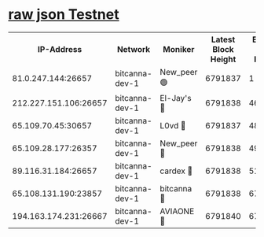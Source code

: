 [raw json Testnet](https://rpc-check.bcat.stavr.tech/bcat/rpc-bcat-result.json)
=


<table><tr><th>IP-Address</th><th>Network</th><th>Moniker</th><th>Latest Block Height</th><th>Earliest Block Height</th><th>Catching Up</th><th>Tx Index</th><th>Voting Power</th><th>Scan Time</th></tr><tr><td>81.0.247.144:26657</td><td>bitcanna-dev-1</td><td>New_peer 🟢</td><td>6791837</td><td>1</td><td>False</td><td>on</td><td>0</td><td>2024-03-08T23:52:49.013435209UTC</td></tr><tr><td>212.227.151.106:26657</td><td>bitcanna-dev-1</td><td>El-Jay's 🔴</td><td>6791838</td><td>4670391</td><td>False</td><td>on</td><td>2218364</td><td>2024-03-08T23:52:55.663759204UTC</td></tr><tr><td>65.109.70.45:30657</td><td>bitcanna-dev-1</td><td>L0vd 🔴</td><td>6791837</td><td>4828155</td><td>False</td><td>on</td><td>308120</td><td>2024-03-08T23:52:49.333040777UTC</td></tr><tr><td>65.109.28.177:26357</td><td>bitcanna-dev-1</td><td>New_peer 🔴</td><td>6791838</td><td>4952911</td><td>False</td><td>on</td><td>2237167</td><td>2024-03-08T23:52:56.291183331UTC</td></tr><tr><td>89.116.31.184:26657</td><td>bitcanna-dev-1</td><td>cardex 🔴</td><td>6791838</td><td>5185001</td><td>False</td><td>on</td><td>1</td><td>2024-03-08T23:52:55.960135410UTC</td></tr><tr><td>65.108.131.190:23857</td><td>bitcanna-dev-1</td><td>bitcanna 🔴</td><td>6791838</td><td>6787838</td><td>False</td><td>off</td><td>378646</td><td>2024-03-08T23:52:56.608950841UTC</td></tr><tr><td>194.163.174.231:26667</td><td>bitcanna-dev-1</td><td>AVIAONE 🔴</td><td>6791840</td><td>6791301</td><td>False</td><td>on</td><td>1949865</td><td>2024-03-08T23:53:05.038722267UTC</td></tr></table>